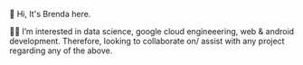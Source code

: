 👋 Hi, It's Brenda here.

👩‍💻 I’m interested in data science, google cloud engineeering, web & android development. 
Therefore, looking to collaborate on/ assist with any project regarding any of the above.




<!---
bnatunga/bnatunga is a ✨ special ✨ repository because its `README.md` (this file) appears on your GitHub profile.
You can click the Preview link to take a look at your changes.
--->
